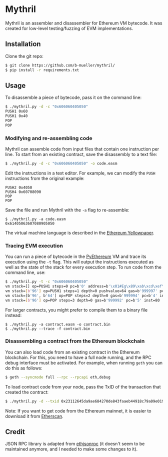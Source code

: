 # Mythril

Mythril is an assembler and disassembler for Ethereum VM bytecode. It was created for low-level testing/fuzzing of EVM implementations.

## Installation

Clone the git repo:

```bash
$ git clone https://github.com/b-mueller/mythril/
$ pip install -r requirements.txt
```

## Usage

To disassemble a piece of bytecode, pass it on the command line:

```bash
$ ./mythril.py -d -c "0x606060405050"
PUSH1 0x60
PUSH1 0x40
POP
POP
```

### Modifying and re-assembling code

Mythril can assemble code from input files that contain one instruction per line. To start from an existing contract, save the disassembly to a text file:

```bash
$ ./mythril.py -d -c "0x606060405050" -o code.easm
```

Edit the instructions in a text editor. For example, we can modify the `PUSH` instructions from the original example:

```
PUSH2 0x4050
PUSH4 0x60708090
POP
POP
```

Save the file and run Mythril with the `-a` flag to re-assemble:

```
$ ./mythril.py -a code.easm 
0x61405063607080905050
```

The virtual machine language is described in the [Ethereum Yellowpaper](http://gavwood.com/paper.pdf).

### Tracing EVM execution

You can run a piece of bytecode in the [PyEthereum](https://github.com/ethereum/pyethereum) VM and trace its execution using the `-t` flag. This will output the instructions executed as well as the state of the stack for every execution step. To run code from the command line, use:

```bash
$ ./mythril.py -t -c "0x606060405050"
vm stack=[] op=PUSH1 steps=0 pc=b'0' address=b'\x01#Eg\x89\xab\xcd\xef\x01#Eg\x89\xab\xcd\xef\x01#Eg' depth=0 pushvalue=96 gas=b'1000000' storage={'code': '0x', 'nonce': '0', 'balance': '0', 'storage': {}} inst=96
vm stack=[b'96'] op=PUSH1 steps=1 depth=0 pushvalue=64 gas=b'999997' pc=b'2' inst=96
vm stack=[b'96', b'64'] op=POP steps=2 depth=0 gas=b'999994' pc=b'4' inst=80
vm stack=[b'96'] op=POP steps=3 depth=0 gas=b'999992' pc=b'5' inst=80
```

For larger contracts, you might prefer to compile them to a binary file instead:

```
$ ./mythril.py -a contract.easm -o contract.bin
$ ./mythril.py --trace -f contract.bin
```

### Disassembling a contract from the Ethereum blockchain

You can also load code from an existing contract in the Ethereum blockchain. For this, you need to have a full node running, and the RPC debug interface must be activated. For example, when running `geth` you can do this as follows:

```bash
$ geth --syncmode full --rpc --rpcapi eth,debug
```

To load contract code from your node, pass the TxID of the transaction that created the contract:

```bash
$ ./mythril.py -d --txid 0x23112645da9ae684270de843faaeb44918c79a09e019d3a6cf8b87041020340e -o some_contract.easm
```

Note: If you want to get code from the Ethereum mainnet, it is easier to download it from [Etherscan](https://etherscan.io).

## Credit

JSON RPC library is adapted from [ethjsonrpc](https://github.com/ConsenSys/ethjsonrpc) (it doesn't seem to be maintained anymore, and I needed to make some changes to it).
